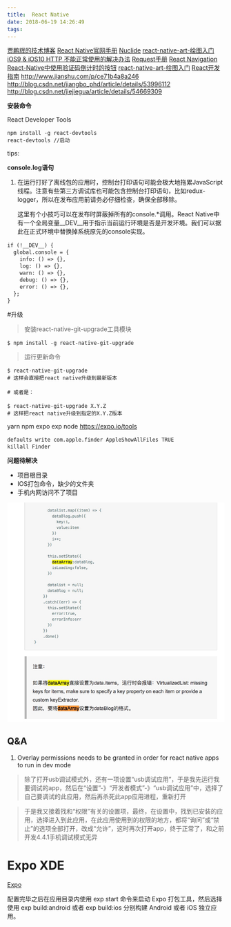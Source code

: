 ```yaml
---
title:  React Native
date: 2018-06-19 14:26:49
tags:
---
```



[贾鹏辉的技术博客](http://www.devio.org)
[React Native官网手册](http://facebook.github.io/react-native/docs/tutorial.html)
[Nuclide](https://nuclide.io/docs/quick-start/getting-started/)
[react-native-art-绘图入门](http://www.jianshu.com/p/8e6544ee647f)
[iOS9 & iOS10 HTTP 不能正常使用的解决办法](https://segmentfault.com/a/1190000002933776)
[Request手册](https://developer.mozilla.org/en-US/docs/Web/API/Request)
[React Navigation](https://reactnavigation.org/)
[React-Native中使用验证码倒计时的按钮](http://www.jianshu.com/p/51736baead49)
[react-native-art-绘图入门](http://www.jianshu.com/p/8e6544ee647f)
[React开发指南](https://www.jianshu.com/nb/6453420)
http://www.jianshu.com/p/ce71b4a8a246
http://blog.csdn.net/jiangbo_phd/article/details/53996112
http://blog.csdn.net/jiejiegua/article/details/54669309

**安装命令**

React Developer Tools

    npm install -g react-devtools
    react-devtools //启动
    
tips:

**console.log语句**

1. 在运行打好了离线包的应用时，控制台打印语句可能会极大地拖累JavaScript线程。注意有些第三方调试库也可能包含控制台打印语句，比如redux-logger，所以在发布应用前请务必仔细检查，确保全部移除。

    这里有个小技巧可以在发布时屏蔽掉所有的console.*调用。React Native中有一个全局变量__DEV__用于指示当前运行环境是否是开发环境。我们可以据此在正式环境中替换掉系统原先的console实现。

```
if (!__DEV__) {
  global.console = {
    info: () => {},
    log: () => {},
    warn: () => {},
    debug: () => {},
    error: () => {},
  };
}
```

#升级

>安装react-native-git-upgrade工具模块

    $ npm install -g react-native-git-upgrade

>运行更新命令


```
$ react-native-git-upgrade
# 这样会直接把react native升级到最新版本

# 或者是：

$ react-native-git-upgrade X.Y.Z
# 这样把react native升级到指定的X.Y.Z版本
```


yarn npm expo exp node
https://expo.io/tools

	defaults write com.apple.finder AppleShowAllFiles TRUE
	killall Finder



**问题待解决**

* 项目根目录
* IOS打包命令，缺少的文件夹
* 手机内网访问不了项目


![](media/15065008559748/15108009636868.jpg)


##  Q&A

1. Overlay permissions needs to be granted in order for react native apps to run in dev mode

> 除了打开usb调试模式外，还有一项设置“usb调试应用”，于是我先运行我要调试的app，然后在“设置”-》“开发者模式”-》“usb调试应用”中，选择了自己要调试的此应用，然后再杀死此app应用进程，重新打开

> 于是我又接着找和“权限”有关的设置项，最终，在设置中，找到已安装的应用，选择进入到此应用，在此应用使用到的权限的地方，都将“询问”或“禁止”的选项全部打开，改成“允许”，这时再次打开app，终于正常了，和之前开发4.4.1手机调试模式无异

# Expo XDE

[Expo](https://expo.io/)

配置完毕之后在应用目录内使用 exp start 命令来启动 Expo 打包工具，然后选择使用 exp build:android 或者 exp build:ios 分别构建 Android 或者 iOS 独立应用。


